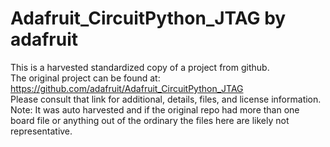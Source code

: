 
# Adafruit_CircuitPython_JTAG by adafruit  
This is a harvested standardized copy of a project from github.  
The original project can be found at:  
https://github.com/adafruit/Adafruit_CircuitPython_JTAG  
Please consult that link for additional, details, files, and license information.  
Note: It was auto harvested and if the original repo had more than one board file or anything out of the ordinary the files here are likely not representative.  
    